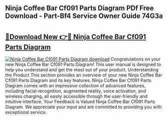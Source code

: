 ## Ninja Coffee Bar Cf091 Parts Diagram PDf Free Download - Part-Bf4 Service Owner Guide 74G3a

# <h2><a href="http://dfjc9m.blite.top/?on=Ninja+Coffee+Bar+Cf091+Parts+Diagram">🔗Download New 👉🔴 Ninja Coffee Bar Cf091 Parts Diagram</a></h2>

[![Ninja Coffee Bar Cf091 Parts Diagram download](https://i.imgur.com/lujVjoI.png)](http://dfjc9m.blite.top/?on=Ninja+Coffee+Bar+Cf091+Parts+Diagram)
Congratulations on your new Ninja Coffee Bar Cf091 Parts Diagram! This user manual is designed to help you understand and get the most out of your product. Understanding the Product This section provides an overview of your new Ninja Coffee Bar Cf091 Parts Diagram and its key features. Ninja Coffee Bar Cf091 Parts Diagram comes with an impressive collection of advanced features, including facial recognition, augmented reality, voice activation, and wireless charging, all easily accessible through the user-friendly and intuitive interface. Your Feedback is Valued Ninja Coffee Bar Cf091 Parts Diagram. We appreciate your input and are committed to providing you with exceptional service.
